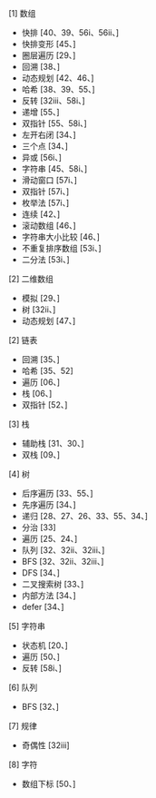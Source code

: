 [1] 数组
- 快排 [40、39、56i、56ii、]
- 快排变形 [45、]
- 圈层遍历 [29、]
- 回溯 [38、]
- 动态规划 [42、46、]
- 哈希  [38、39、55、]
- 反转 [32iii、58i、]
- 递增 [55、]
- 双指针 [55、58i、]
- 左开右闭 [34、]
- 三个点 [34、]
- 异或 [56i、]
- 字符串 [45、58i、]
- 滑动窗口 [57i、]
- 双指针 [57i、]
- 枚举法 [57i、]
- 连续 [42、]
- 滚动数组 [46、]
- 字符串大小比较 [46、]
- 不重复排序数组 [53i、]
- 二分法 [53i、]

[2] 二维数组
- 模拟 [29、]
- 树 [32ii、]
- 动态规划 [47、]

[2] 链表
- 回溯 [35、]
- 哈希 [35、52]
- 遍历 [06、]
- 栈 [06、]
- 双指针 [52、]

[3] 栈
- 辅助栈 [31、30、]
- 双栈 [09、]

[4] 树
- 后序遍历 [33、55、]
- 先序遍历 [34、]
- 递归 [28、27、26、33、55、34、]
- 分治 [33]
- 遍历 [25、24、]
- 队列 [32、32ii、32iii、]
- BFS [32、32ii、32iii、]
- DFS [34、]
- 二叉搜索树 [33、]
- 内部方法 [34、]
- defer [34、]
    
[5] 字符串
- 状态机 [20、]
- 遍历  [50、]
- 反转 [58i、]

[6] 队列
- BFS [32、]

[7] 规律
- 奇偶性 [32iii]

[8] 字符
- 数组下标 [50、]
